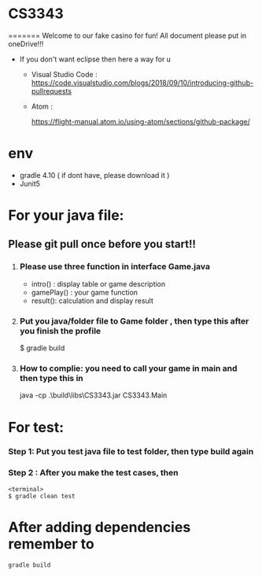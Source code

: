 # CS3343
=======
Welcome to our fake casino for fun! 
All document please put in oneDrive!!!

- If you don't want eclipse then here a way for u
  - Visual Studio Code :
    https://code.visualstudio.com/blogs/2018/09/10/introducing-github-pullrequests
  - Atom : 
    
    https://flight-manual.atom.io/using-atom/sections/github-package/

# env
- gradle 4.10 ( if dont have, please download it )
- Junit5



# For your java file:
## Please git pull once before you start!!
1. ### Please use three function in interface Game.java 
   -    intro() : display table or game description
   -    gamePlay() : your game function
   -    result(): calculation and display result

2. ### Put you java/folder file to Game folder , then type this after you finish the profile 
    <terminal>
    $ gradle build
 
3. ### How to complie: you need to call your game in main and then type this in
    <terminal>
    java -cp .\build\libs\CS3343.jar CS3343.Main

# For test:

###  Step 1: Put you test java file to test folder, then type build again

### Step 2 : After you make the test cases, then 
    <terminal>
    $ gradle clean test

    
# After adding dependencies remember to
    gradle build
    
